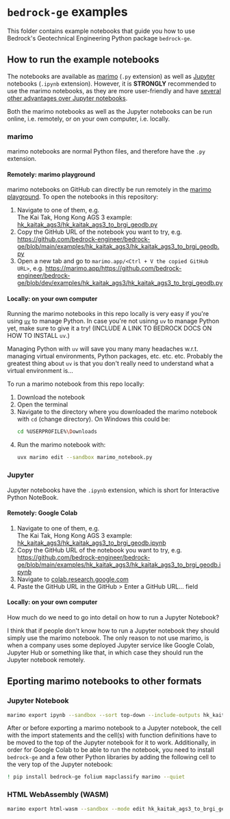 # `bedrock-ge` examples

This folder contains example notebooks that guide you how to use Bedrock's Geotechnical Engineering Python package `bedrock-ge`.

## How to run the example notebooks

The notebooks are available as [marimo](https://marimo.io/) (`.py` extension) as well as [Jupyter](https://jupyter.org/) notebooks (`.ipynb` extension). However, it is **STRONGLY** recommended to use the marimo notebooks, as they are more user-friendly and have [several other advantages over Jupyter notebooks](https://docs.marimo.io/#highlights).

Both the marimo notebooks as well as the Jupyter notebooks can be run online, i.e. remotely, or on your own computer, i.e. locally.

### marimo

marimo notebooks are normal Python files, and therefore have the `.py` extension.

#### Remotely: marimo playground

marimo notebooks on GitHub can directly be run remotely in the [marimo playground](https://docs.marimo.io/guides/publishing/playground/#open-notebooks-hosted-on-github). To open the notebooks in this repository:

1. Navigate to one of them, e.g.  
   The Kai Tak, Hong Kong AGS 3 example: [hk_kaitak_ags3/hk_kaitak_ags3_to_brgi_geodb.py](https://github.com/bedrock-engineer/bedrock-ge/blob/main/examples/hk_kaitak_ags3/hk_kaitak_ags3_to_brgi_geodb.py)
2. Copy the GitHub URL of the notebook you want to try, e.g.  
    https://github.com/bedrock-engineer/bedrock-ge/blob/main/examples/hk_kaitak_ags3/hk_kaitak_ags3_to_brgi_geodb.py
3. Open a new tab and go to `marimo.app/<Ctrl + V the copied GitHub URL>`, e.g.
    https://marimo.app/https://github.com/bedrock-engineer/bedrock-ge/blob/dev/examples/hk_kaitak_ags3/hk_kaitak_ags3_to_brgi_geodb.py

#### Locally: on your own computer

Running the marimo notebooks in this repo locally is very easy if you're using [`uv`](https://docs.astral.sh/uv/) to manage Python. In case you're not usinng `uv` to manage Python yet, make sure to give it a try! (INCLUDE A LINK TO BEDROCK DOCS ON HOW TO INSTALL `uv`.)

Managing Python with `uv` will save you many many headaches w.r.t. managing virtual environments, Python packages, etc. etc. etc. Probably the greatest thing about `uv` is that you don't really need to understand what a virtual environment is...

To run a marimo notebook from this repo locally:

1. Download the notebook
2. Open the terminal
3. Navigate to the directory where you downloaded the marimo notebook with `cd` (change directory). On Windows this could be:
   ```bash
   cd %USERPROFILE%\Downloads
   ```
4. Run the marimo notebook with:
   ```bash
   uvx marimo edit --sandbox marimo_notebook.py
   ```

### Jupyter

Jupyter notebooks have the `.ipynb` extension, which is short for Interactive Python NoteBook.

#### Remotely: Google Colab

1. Navigate to one of them, e.g.  
   The Kai Tak, Hong Kong AGS 3 example: [hk_kaitak_ags3/hk_kaitak_ags3_to_brgi_geodb.ipynb](https://github.com/bedrock-engineer/bedrock-ge/blob/main/examples/hk_kaitak_ags3/hk_kaitak_ags3_to_brgi_geodb.ipynb)
2. Copy the GitHub URL of the notebook you want to try, e.g.  
    https://github.com/bedrock-engineer/bedrock-ge/blob/main/examples/hk_kaitak_ags3/hk_kaitak_ags3_to_brgi_geodb.ipynb
3. Navigate to [colab.research.google.com](https://colab.research.google.com/)
4. Paste the GitHub URL in the GitHub > Enter a GitHub URL... field

#### Locally: on your own computer

How much do we need to go into detail on how to run a Jupyter Notebook?

I think that if people don't know how to run a Jupyter notebook they should simply use the marimo notebook. The only reason to not use marimo, is when a company uses some deployed Jupyter service like Google Colab, Jupyter Hub or something like that, in which case they should run the Jupyter notebook remotely.

## Eporting marimo notebooks to other formats

### Jupyter Notebook

```bash
marimo export ipynb --sandbox --sort top-down --include-outputs hk_kaitak_ags3_to_brgi_geodb.py -o hk_kaitak_ags3_to_brgi_geodb.ipynb
```

After or before exporting a marimo notebook to a Jupyter notebook, the cell with the import statements and the cell(s) with function definitions have to be moved to the top of the Jupyter notebook for it to work. Additionally, in order for Google Colab to be able to run the notebook, you need to install `bedrock-ge` and a few other Python libraries by adding the following cell to the very top of the Jupyter notebook:

```bash
! pip install bedrock-ge folium mapclassify marimo --quiet
```

### HTML WebAssembly (WASM)

```bash
marimo export html-wasm --sandbox --mode edit hk_kaitak_ags3_to_brgi_geodb.py -o output
```
